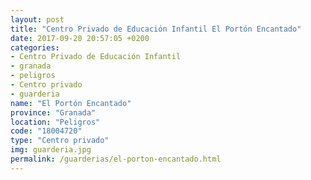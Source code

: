 ```yaml
---
layout: post
title: "Centro Privado de Educación Infantil El Portón Encantado"
date: 2017-09-20 20:57:05 +0200
categories:
- Centro Privado de Educación Infantil
- granada
- peligros
- Centro privado
- guarderia
name: "El Portón Encantado"
province: "Granada"
location: "Peligros"
code: "18004720"
type: "Centro privado"
img: guarderia.jpg
permalink: /guarderias/el-porton-encantado.html
---
```

